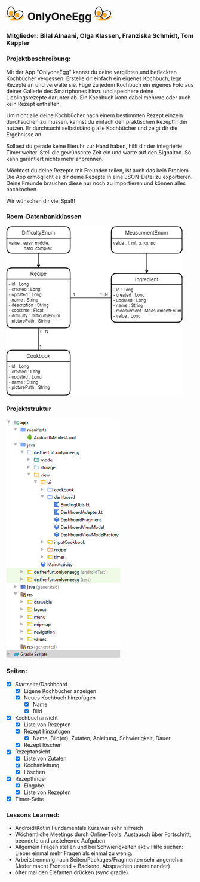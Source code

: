 # <img src="egg.svg" alt="egg" width="50"/> OnlyOneEgg <img src="egg.svg" alt="egg" width="50"/>

### Mitglieder: Bilal Alnaani, Olga Klassen, Franziska Schmidt, Tom Käppler

### Projektbeschreibung:
Mit der App "OnlyoneEgg" kannst du deine vergilbten und befleckten Kochbücher vergessen. Erstelle dir einfach ein eigenes Kochbuch, lege Rezepte an und verwalte sie.
Füge zu jedem Kochbuch ein eigenes Foto aus deiner Gallerie des Smartphones hinzu und speichere deine Lieblingsrezepte darunter ab. 
Ein Kochbuch kann dabei mehrere oder auch kein Rezept enthalten.

Um nicht alle deine Kochbücher nach einem bestimmten Rezept einzeln durchsuchen zu müssen, kannst du einfach den praktischen Rezeptfinder nutzen. 
Er durchsucht selbstständig alle Kochbücher und zeigt dir die Ergebnisse an.

Solltest du gerade keine Eieruhr zur Hand haben, hilft dir der integrierte Timer weiter. Stell die gewünschte Zeit ein und warte auf den Signalton. So kann garantiert nichts mehr anbrennen.

Möchtest du deine Rezepte mit Freunden teilen, ist auch das kein Problem. Die App ermöglicht es dir deine Rezepte in eine JSON-Datei zu exportieren. 
Deine Freunde brauchen diese nur noch zu importieren und können alles nachkochen.

Wir wünschen dir viel Spaß!


### Room-Datenbankklassen

![DatabaseSchema](PMEDatabaseSchema.png)

### Projektstruktur

![DatabaseSchema](Structure.png)

### Seiten:
- [x] Startseite/Dashboard
  - [x] Eigene Kochbücher anzeigen
  - [x] Neues Kochbuch hinzufügen
	  - [x] Name
    - [x] Bild
- [x] Kochbuchansicht
  - [x] Liste von Rezepten
  - [x] Rezept hinzufügen
  	- [x] Name, Bild(er), Zutaten, Anleitung, Schwierigkeit, Dauer
  - [x] Rezept löschen
- [x] Rezeptansicht
  - [x] Liste von Zutaten
  - [x] Kochanleitung
  - [x] Löschen
- [x] Rezeptfinder
  - [x] Eingabe
  - [x] Liste von Rezepten
- [x] Timer-Seite

### Lessons Learned:

- Android/Kotlin Fundamentals Kurs war sehr hilfreich
- Wöchentliche Meetings durch Online-Tools. Austausch über Fortschritt, beendete und anstehende Aufgaben 
- Allgemein Fragen stellen und bei Schwierigkeiten aktiv Hilfe suchen: Lieber einmal mehr Fragen als einmal zu wenig.
- Arbeitstrennung nach Seiten/Packages/Fragmenten sehr angenehm (Jeder macht Frontend + Backend, Absprachen untereinander)
- öfter mal den Elefanten drücken (sync gradle)
